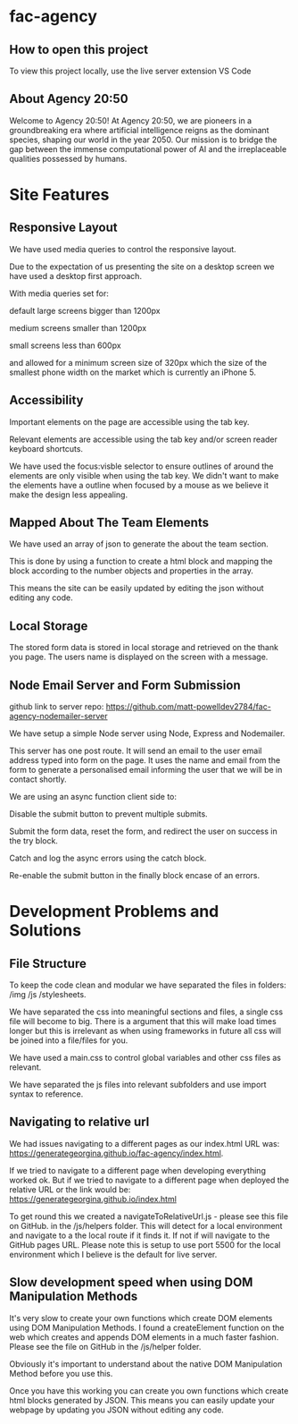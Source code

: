# fac-agency

## How to open this project

To view this project locally, use the live server extension VS Code

## About Agency 20:50

Welcome to Agency 20:50! At Agency 20:50, we are pioneers in a groundbreaking
era where artificial intelligence reigns as the dominant species, shaping our
world in the year 2050. Our mission is to bridge the gap between the immense
computational power of AI and the irreplaceable qualities possessed by humans.

# Site Features

## Responsive Layout

We have used media queries to control the responsive layout.

Due to the expectation of us presenting the site on a desktop screen we have
used a desktop first approach.

With media queries set for:

default large screens bigger than 1200px

medium screens smaller than 1200px

small screens less than 600px

and allowed for a minimum screen size of 320px which the size of the smallest
phone width on the market which is currently an iPhone 5.

## Accessibility

Important elements on the page are accessible using the tab key.

Relevant elements are accessible using the tab key and/or screen reader keyboard
shortcuts.

We have used the focus:visble selector to ensure outlines of around the elements
are only visible when using the tab key. We didn't want to make the elements
have a outline when focused by a mouse as we believe it make the design less
appealing.

## Mapped About The Team Elements

We have used an array of json to generate the about the team section.

This is done by using a function to create a html block and mapping the block
according to the number objects and properties in the array.

This means the site can be easily updated by editing the json without editing
any code.

## Local Storage

The stored form data is stored in local storage and retrieved on the thank you
page. The users name is displayed on the screen with a message.

## Node Email Server and Form Submission

github link to server repo:
https://github.com/matt-powelldev2784/fac-agency-nodemailer-server

We have setup a simple Node server using Node, Express and Nodemailer.

This server has one post route. It will send an email to the user email address
typed into form on the page. It uses the name and email from the form to
generate a personalised email informing the user that we will be in contact
shortly.

We are using an async function client side to:

Disable the submit button to prevent multiple submits.

Submit the form data, reset the form, and redirect the user on success in the
try block.

Catch and log the async errors using the catch block.

Re-enable the submit button in the finally block encase of an errors.

# Development Problems and Solutions

## File Structure

To keep the code clean and modular we have separated the files in folders: /img
/js /stylesheets.

We have separated the css into meaningful sections and files, a single css file
will become to big. There is a argument that this will make load times longer
but this is irrelevant as when using frameworks in future all css will be joined
into a file/files for you.

We have used a main.css to control global variables and other css files as
relevant.

We have separated the js files into relevant subfolders and use import syntax to
reference.

## Navigating to relative url

We had issues navigating to a different pages as our index.html URL was:
https://generategeorgina.github.io/fac-agency/index.html.

If we tried to navigate to a different page when developing everything worked
ok. But if we tried to navigate to a different page when deployed the relative
URL or the link would be: https://generategeorgina.github.io/index.html

To get round this we created a navigateToRelativeUrl.js - please see this file
on GitHub. in the /js/helpers folder. This will detect for a local environment
and navigate to a the local route if it finds it. If not if will navigate to the
GitHub pages URL. Please note this is setup to use port 5500 for the local
environment which I believe is the default for live server.

## Slow development speed when using DOM Manipulation Methods

It's very slow to create your own functions which create DOM elements using DOM
Manipulation Methods. I found a createElement function on the web which creates
and appends DOM elements in a much faster fashion. Please see the file on GitHub
in the /js/helper folder.

Obviously it's important to understand about the native DOM Manipulation Method
before you use this.

Once you have this working you can create you own functions which create html
blocks generated by JSON. This means you can easily update your webpage by
updating you JSON without editing any code.
